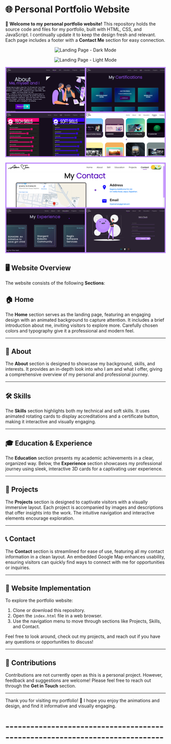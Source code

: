 # 🌐 Personal Portfolio Website

🙌 **Welcome to my personal portfolio website!** This repository holds the source code and files for my portfolio, built with HTML, CSS, and JavaScript. I continually update it to keep the design fresh and relevant. Each page includes a footer with a **Contact Me** section for easy connection.

<p align="center">
  <img src="/assets/images/Landing-Page.dark.gif" alt="Landing Page - Dark Mode">
</p>

<p align="center">
  <img src="/assets/images/Landing-Page.light.gif" alt="Landing Page - Light Mode">
</p>

<p align="center">
  <img src="/assets/images/SS-1.jpg" alt="Skills Section" width="800">
</p>

<p align="center">
  <img src="/assets/images/SS-2.jpg" alt="Skills Section" width="800">
</p>

## 🖥️ Website Overview
The website consists of the following **Sections**:

## 🏠 Home
The **Home** section serves as the landing page, featuring an engaging design with an animated background to capture attention. It includes a brief introduction about me, inviting visitors to explore more. Carefully chosen colors and typography give it a professional and modern feel.

---

## 👤 About
The **About** section is designed to showcase my background, skills, and interests. It provides an in-depth look into who I am and what I offer, giving a comprehensive overview of my personal and professional journey.

---

## 🛠️ Skills
The **Skills** section highlights both my technical and soft skills. It uses animated rotating cards to display accreditations and a certificate button, making it interactive and visually engaging.

---

## 🎓 Education & Experience
The **Education** section presents my academic achievements in a clear, organized way. Below, the **Experience** section showcases my professional journey using sleek, interactive 3D cards for a captivating user experience.

---

## 💼 Projects
The **Projects** section is designed to captivate visitors with a visually immersive layout. Each project is accompanied by images and descriptions that offer insights into the work. The intuitive navigation and interactive elements encourage exploration.

---

## 📞 Contact
The **Contact** section is streamlined for ease of use, featuring all my contact information in a clean layout. An embedded Google Map enhances usability, ensuring visitors can quickly find ways to connect with me for opportunities or inquiries.

---

## 🚀 Website Implementation 
To explore the portfolio website:

1. Clone or download this repository.
2. Open the `index.html` file in a web browser.
3. Use the navigation menu to move through sections like Projects, Skills, and Contact.

Feel free to look around, check out my projects, and reach out if you have any questions or opportunities to discuss!

---

## 🤝 Contributions
Contributions are not currently open as this is a personal project. However, feedback and suggestions are welcome! Please feel free to reach out through the **Get in Touch** section.

---

Thank you for visiting my portfolio! 🎉 I hope you enjoy the animations and design, and find it informative and visually engaging.

# ----------------------------------------------------------------------------
